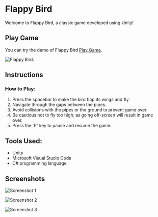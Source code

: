 # Flappy Bird

Welcome to Flappy Bird, a classic game developed using Unity!

## Play Game
You can try the demo of Flappy Bird [Play Game](https://nandeshboyz.itch.io/flappy-bird).

![Flappy Bird](https://img.itch.zone/aW1nLzE1MTg0MzAxLnBuZw==/360x286%23c/RuVZH%2F.png).

## Instructions

### How to Play:
1. Press the spacebar to make the bird flap its wings and fly.
2. Navigate through the gaps between the pipes.
3. Avoid collisions with the pipes or the ground to prevent game over.
4. Be cautious not to fly too high, as going off-screen will result in game over.
5. Press the 'P' key to pause and resume the game.

## Tools Used:
- Unity
- Microsoft Visual Studio Code
- C# programming language

## Screenshots

![Screenshot 1](https://img.itch.zone/aW1hZ2UvMjU1MTcxNS8xNTE4NDMzOC5wbmc=/original/icOUhL.png)

![Screenshot 2](https://img.itch.zone/aW1hZ2UvMjU1MTcxNS8xNTE4NDM0NS5wbmc=/original/dfU4jt.png)

![Screenshot 3](https://img.itch.zone/aW1hZ2UvMjU1MTcxNS8xNTE4NDM0OS5wbmc=/original/9ewoti.png)

